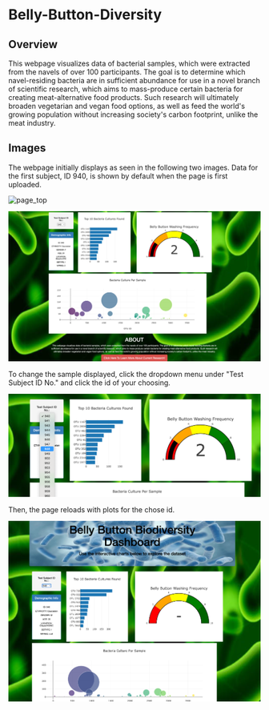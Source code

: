 # Belly-Button-Diversity

## Overview

This webpage visualizes data of bacterial samples, which were extracted from the navels of over 100 participants. The goal is to determine which navel-residing bacteria are in sufficient abundance for use in a novel branch of scientific research, which aims to mass-produce certain bacteria for creating meat-alternative food products. Such research will ultimately broaden vegetarian and vegan food options, as well as feed the world's growing population without increasing society's carbon footprint, unlike the meat industry.

## Images

The webpage initially displays as seen in the following two images. Data for the first subject, ID 940, is shown by default when the page is first uploaded.

![page_top](images/page_top.png)

![page_bottom](images/page_bottom.png)

To change the sample displayed, click the dropdown menu under "Test Subject ID No." and click the id of your choosing.

![before](images/before_clicking_button.png)

Then, the page reloads with plots for the chose id. 

![after](images/after_clicking_button.png)
